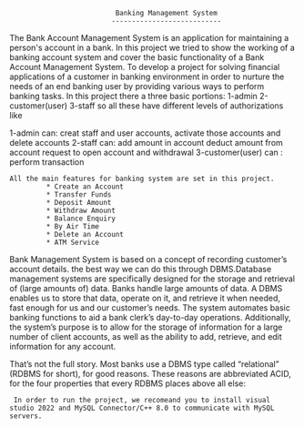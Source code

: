                              Banking Management System 
                             ---------------------------
The Bank Account Management System is an application for maintaining a person's account in a bank. In this project we tried to show the working of a banking account system and cover the basic functionality of a Bank Account Management System. To develop a project for solving financial applications of a customer in banking environment in order to nurture the needs of an end banking user by providing various ways to perform banking tasks. 
In this project there a three basic portions: 1-admin 2-customer(user) 3-staff  so all these have different levels of authorizations like

1-admin can: creat staff and user accounts,  activate those accounts and  delete accounts
2-staff can: add amount in account deduct amount from account request to open account and withdrawal 
3-customer(user)  can : perform transaction 


    All the main features for banking system are set in this project. 
             * Create an Account
             * Transfer Funds
             * Deposit Amount
             * Withdraw Amount
             * Balance Enquiry
             * By Air Time
             * Delete an Account
             * ATM Service

Bank Management System is based on a concept of recording customer’s account details. the best way we can do this through DBMS.Database management systems are specifically designed for the storage and retrieval of (large amounts of) data.  Banks handle large amounts of data. A DBMS enables us to store that data, operate on it, and retrieve it when needed, fast enough for us and our customer’s needs.
The system automates basic banking functions to aid a bank clerk’s day-to-day operations. Additionally, the system’s purpose is to allow for the storage of information for a large number of client accounts, as well as the ability to add, retrieve, and edit information for any account.

That’s not the full story. Most banks use a DBMS type called “relational” (RDBMS for short), for good reasons. These reasons are abbreviated ACID, for the four properties that every RDBMS places above all else:


     In order to run the project, we recomeand you to install visual studio 2022 and MySQL Connector/C++ 8.0 to communicate with MySQL servers. 



